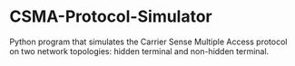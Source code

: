 # CSMA-Protocol-Simulator
Python program that simulates the Carrier Sense Multiple Access protocol on two network topologies: hidden terminal and non-hidden terminal.
